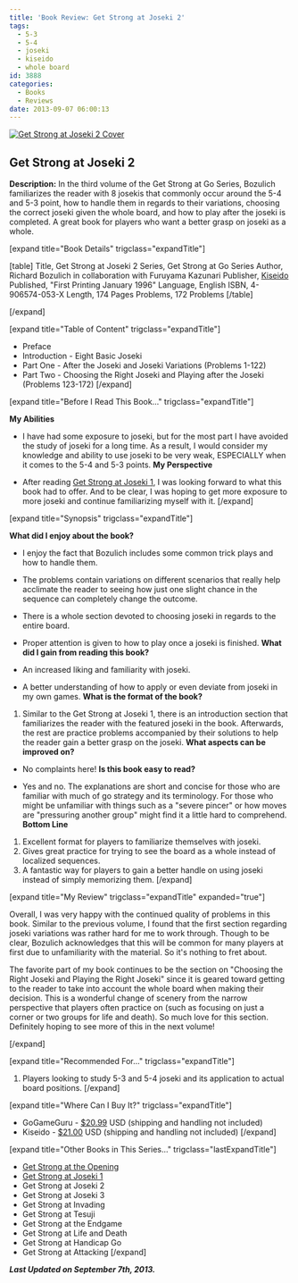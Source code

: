 ```yaml
---
title: 'Book Review: Get Strong at Joseki 2'
tags:
  - 5-3
  - 5-4
  - joseki
  - kiseido
  - whole board
id: 3888
categories:
  - Books
  - Reviews
date: 2013-09-07 06:00:13
---
```


[![Get Strong at Joseki 2 Cover](http://www.bengozen.com/wp-content/uploads/2013/08/getstrongv3cover.jpg)](http://www.bengozen.com/wp-content/uploads/2013/08/getstrongv3cover.jpg)

## Get Strong at Joseki 2

**Description:** In the third volume of the Get Strong at Go Series, Bozulich familiarizes the reader with 8 josekis that commonly occur around the 5-4 and 5-3 point, how to handle them in regards to their variations, choosing the correct joseki given the whole board, and how to play after the joseki is completed. A great book for players who want a better grasp on joseki as a whole.

<!--more-->

[expand title="Book Details" trigclass="expandTitle"]

[table]
Title, Get Strong at Joseki 2
Series, Get Strong at Go Series
Author, Richard Bozulich in collaboration with Furuyama Kazunari
Publisher, [Kiseido](http://www.kiseido.com)
Published, "First Printing January 1996"
Language, English
ISBN, 4-906574-053-X
Length, 174 Pages
Problems, 172 Problems
[/table]

[/expand]

[expand title="Table of Content" trigclass="expandTitle"]

*   Preface
*   Introduction - Eight Basic Joseki
*   Part One - After the Joseki and Joseki Variations (Problems 1-122)
*   Part Two - Choosing the Right Joseki and Playing after the Joseki (Problems 123-172)
[/expand]

[expand title="Before I Read This Book..." trigclass="expandTitle"]

**My Abilities**

*   I have had some exposure to joseki, but for the most part I have avoided the study of joseki for a long time. As a result, I would consider my knowledge and ability to use joseki to be very weak, ESPECIALLY when it comes to the 5-4 and 5-3 points.
**My Perspective**

*   After reading [Get Strong at Joseki 1](http://www.bengozen.com/book-review-get-strong-at-joseki-1/ "Book Review: Get Strong at Joseki 1"), I was looking forward to what this book had to offer. And to be clear, I was hoping to get more exposure to more joseki and continue familiarizing myself with it.
[/expand]

[expand title="Synopsis" trigclass="expandTitle"]

**What did I enjoy about the book?**

*   I enjoy the fact that Bozulich includes some common trick plays and how to handle them.
*   The problems contain variations on different scenarios that really help acclimate the reader to seeing how just one slight chance in the sequence can completely change the outcome.
*   There is a whole section devoted to choosing joseki in regards to the entire board.
*   Proper attention is given to how to play once a joseki is finished.
**What did I gain from reading this book?**

*   An increased liking and familiarity with joseki.
*   A better understanding of how to apply or even deviate from joseki in my own games.
**What is the format of the book?**

1.  Similar to the Get Strong at Joseki 1, there is an introduction section that familiarizes the reader with the featured joseki in the book. Afterwards, the rest are practice problems accompanied by their solutions to help the reader gain a better grasp on the joseki.
**What aspects can be improved on?**

*   No complaints here!
**Is this book easy to read?**

*   Yes and no. The explanations are short and concise for those who are familiar with much of go strategy and its terminology. For those who might be unfamiliar with things such as a "severe pincer" or how moves are "pressuring another group" might find it a little hard to comprehend.
**Bottom Line**

1.  Excellent format for players to familiarize themselves with joseki.
2.  Gives great practice for trying to see the board as a whole instead of localized sequences.
3.  A fantastic way for players to gain a better handle on using joseki instead of simply memorizing them.
[/expand]

[expand title="My Review" trigclass="expandTitle" expanded="true"]

Overall, I was very happy with the continued quality of problems in this book. Similar to the previous volume, I found that the first section regarding joseki variations was rather hard for me to work through. Though to be clear, Bozulich acknowledges that this will be common for many players at first due to unfamiliarity with the material. So it's nothing to fret about.

The favorite part of my book continues to be the section on "Choosing the Right Joseki and Playing the Right Joseki" since it is geared toward getting to the reader to take into account the whole board when making their decision. This is a wonderful change of scenery from the narrow perspective that players often practice on (such as focusing on just a corner or two groups for life and death). So much love for this section. Definitely hoping to see more of this in the next volume!

[/expand]

[expand title="Recommended For..." trigclass="expandTitle"]

1.  Players looking to study 5-3 and 5-4 joseki and its application to actual board positions.
[/expand]

[expand title="Where Can I Buy It?" trigclass="expandTitle"]

*   GoGameGuru - [$20.99](http://shop.gogameguru.com/get-strong-at-joseki-2/?acc=e4da3b7fbbce2345d7772b0674a318d5 "Get Strong at Joseki 2 GoGameGuru Purchase Link") USD (shipping and handling not included)
*   Kiseido - [$21.00](http://www.kiseido.com/go_books.htm "Kiseido Purchase Form") USD (shipping and handling not included)
[/expand]

[expand title="Other Books in This Series..." trigclass="lastExpandTitle"]

*   [Get Strong at the Opening](http://www.bengozen.com/book-review-get-strong-at-the-opening/ "Book Review: Get Strong at the Opening")
*   [Get Strong at Joseki 1](http://www.bengozen.com/book-review-get-strong-at-joseki-1/ "Book Review: Get Strong at Joseki 1")
*   Get Strong at Joseki 2
*   Get Strong at Joseki 3
*   Get Strong at Invading
*   Get Strong at Tesuji
*   Get Strong at the Endgame
*   Get Strong at Life and Death
*   Get Strong at Handicap Go
*   Get Strong at Attacking
[/expand]

_**Last Updated on September 7th, 2013.**_